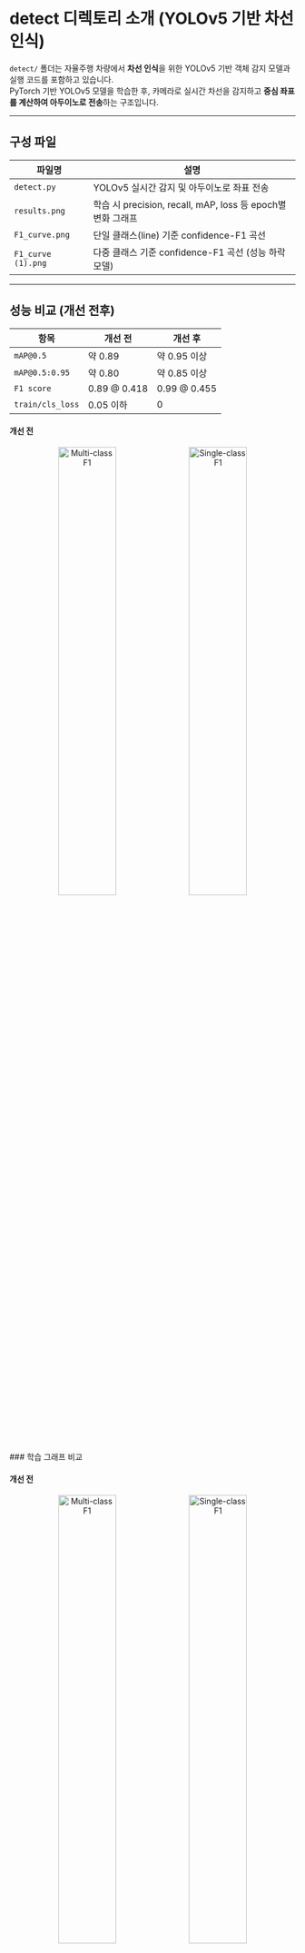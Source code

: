 # detect 디렉토리 소개 (YOLOv5 기반 차선 인식)

`detect/` 폴더는 자율주행 차량에서 **차선 인식**을 위한 YOLOv5 기반 객체 감지 모델과 실행 코드를 포함하고 있습니다.  
PyTorch 기반 YOLOv5 모델을 학습한 후, 카메라로 실시간 차선을 감지하고 **중심 좌표를 계산하여 아두이노로 전송**하는 구조입니다.

---

## 구성 파일

| 파일명              | 설명 |
|--------------------|------|
| `detect.py`        | YOLOv5 실시간 감지 및 아두이노로 좌표 전송 |
| `results.png`      | 학습 시 precision, recall, mAP, loss 등 epoch별 변화 그래프 |
| `F1_curve.png`     | 단일 클래스(line) 기준 confidence-F1 곡선 |
| `F1_curve (1).png` | 다중 클래스 기준 confidence-F1 곡선 (성능 하락 모델) |

---

## 성능 비교 (개선 전후)

| 항목              | 개선 전                   | 개선 후  |
|-------------------|------------------------|------------------------|
| `mAP@0.5`         | 약 0.89                | 약 0.95 이상             |
| `mAP@0.5:0.95`    | 약 0.80                | 약 0.85 이상             |
| `F1 score`        | 0.89 @ 0.418          | 0.99 @ 0.455            |
| `train/cls_loss`  | 0.05 이하              | 0                       |


#### 개선 전
<p align="center">
  <img src="./F1_curve_old.png" alt="Multi-class F1" width="45%">
  <img src="./F1_curve_new.png" alt="Single-class F1" width="45%">
</p>
### 학습 그래프 비교

#### 개선 전
<p align="center">
  <img src="./F1_curve_old.png" alt="Multi-class F1" width="45%">
  <img src="./F1_curve_new.png" alt="Single-class F1" width="45%">
</p>

## 사용법

다음 명령어로 실시간 감지를 실행할 수 있습니다:

```bash
python detect.py --weights ./runs/train/weights/best.pt --conf 0.45 --source 0